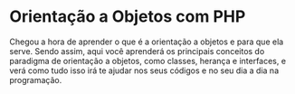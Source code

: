 # Orientação a Objetos com PHP

Chegou a hora de aprender o que é a orientação a objetos e para que ela serve. Sendo assim, aqui você aprenderá os principais conceitos do paradigma de orientação a objetos, como classes, herança e interfaces, e verá como tudo isso irá te ajudar nos seus códigos e no seu dia a dia na programação.